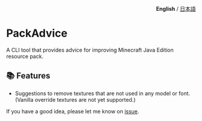 <p align="right"><b>English</b> / <a href="README.ja.md">日本語</a> </p>

# PackAdvice

A CLI tool that provides advice for improving Minecraft Java Edition resource pack.

## 📚 Features

- Suggestions to remove textures that are not used in any model or font. (Vanilla override textures are not yet supported.)

If you have a good idea, please let me know on [issue](https://github.com/sya-ri/PackAdvice/issues/new?template=new-feature.md).
